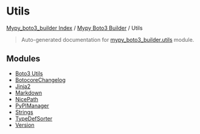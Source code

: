 # Utils

[Mypy_boto3_builder Index](../../README.md#mypy_boto3_builder-index) /
[Mypy Boto3 Builder](../index.md#mypy-boto3-builder) /
Utils

> Auto-generated documentation for [mypy_boto3_builder.utils](https://github.com/youtype/mypy_boto3_builder/blob/main/mypy_boto3_builder/utils/__init__.py) module.

## Modules

- [Boto3 Utils](./boto3_utils.md)
- [BotocoreChangelog](./botocore_changelog.md)
- [Jinja2](./jinja2.md)
- [Markdown](./markdown.md)
- [NicePath](./nice_path.md)
- [PyPIManager](./pypi_manager.md)
- [Strings](./strings.md)
- [TypeDefSorter](./type_def_sorter.md)
- [Version](./version.md)
